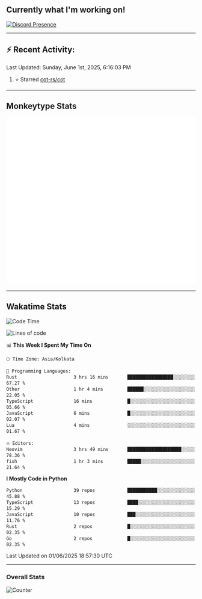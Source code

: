 ## Currently what I'm working on!
[![Discord Presence](https://lanyard.cnrad.dev/api/534981034400284712)](https://discord.com/users/534981034400284712)

---

## :zap: Recent Activity:
<!--RECENT_ACTIVITY:last_update-->
Last Updated: Sunday, June 1st, 2025, 6:16:03 PM
<!--RECENT_ACTIVITY:last_update_end-->
<!--RECENT_ACTIVITY:start-->
1. ⭐ Starred [cot-rs/cot](https://github.com/cot-rs/cot)<br>
<!--RECENT_ACTIVITY:end-->

---

## Monkeytype Stats
<a href="https://monkeytype.com/profile/dhanus">
  <img src="https://raw.githubusercontent.com/Dhanus3133/Dhanus3133/monkeytype/monkeytype-lb.svg" alt="Monkeytype Profile" />
</a>

---

## Wakatime Stats
<!--START_SECTION:waka-->
![Code Time](http://img.shields.io/badge/Code%20Time-2%2C712%20hrs%2037%20mins-blue)

![Lines of code](https://img.shields.io/badge/From%20Hello%20World%20I%27ve%20Written-4.7%20million%20lines%20of%20code-blue)

📊 **This Week I Spent My Time On** 

```text
🕑︎ Time Zone: Asia/Kolkata

💬 Programming Languages: 
Rust                     3 hrs 16 mins       █████████████████░░░░░░░░   67.27 % 
Other                    1 hr 4 mins         ██████░░░░░░░░░░░░░░░░░░░   22.05 % 
TypeScript               16 mins             █░░░░░░░░░░░░░░░░░░░░░░░░   05.66 % 
JavaScript               6 mins              █░░░░░░░░░░░░░░░░░░░░░░░░   02.07 % 
Lua                      4 mins              ░░░░░░░░░░░░░░░░░░░░░░░░░   01.67 % 

🔥 Editors: 
Neovim                   3 hrs 49 mins       ████████████████████░░░░░   78.36 % 
fish                     1 hr 3 mins         █████░░░░░░░░░░░░░░░░░░░░   21.64 % 
```

**I Mostly Code in Python** 

```text
Python                   39 repos            ███████████░░░░░░░░░░░░░░   45.88 % 
TypeScript               13 repos            ████░░░░░░░░░░░░░░░░░░░░░   15.29 % 
JavaScript               10 repos            ███░░░░░░░░░░░░░░░░░░░░░░   11.76 % 
Rust                     2 repos             █░░░░░░░░░░░░░░░░░░░░░░░░   02.35 % 
Go                       2 repos             █░░░░░░░░░░░░░░░░░░░░░░░░   02.35 % 
```




 Last Updated on 01/06/2025 18:57:30 UTC
<!--END_SECTION:waka-->
---

### Overall Stats

<img src="https://moe-counter.glitch.me/get/@Dhanus3133?theme=asoul" alt="Counter" />

